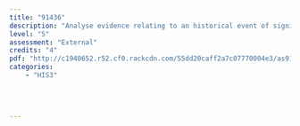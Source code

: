 ```yaml
---
title: "91436"
description: "Analyse evidence relating to an historical event of significance to New Zealanders"
level: "5"
assessment: "External"
credits: "4"
pdf: "http://c1940652.r52.cf0.rackcdn.com/55dd20caff2a7c07770004e3/as91436.pdf"
categories:
    - "HIS3"
    
    
    
    
---
```

